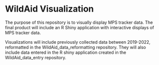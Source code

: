 # WildAid Visualization

The purpose of this repository is to visually display MPS tracker data. The final product will include an R Shiny application with interactive displays of MPS tracker data. 

Visualizations will include previously collected data between 2019-2022, reformatted in the WildAid_data_reformatting repository. They will also include data entered in the R shiny application created in the WildAid_data_entry repository. 
